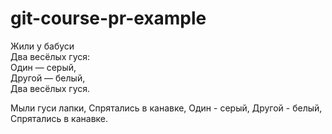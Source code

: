 # git-course-pr-example

Жили у бабуси  
Два весёлых гуся:  
Один — серый,  
Другой — белый,  
Два весёлых гуся. 

Мыли гуси лапки, 
Спрятались в канавке, 
Один - серый, 
Другой - белый, 
Спрятались в канавке.  

